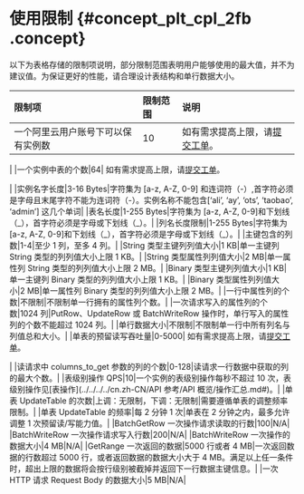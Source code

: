 # 使用限制 {#concept_plt_cpl_2fb .concept}

以下为表格存储的限制项说明，部分限制范围表明用户能够使用的最大值，并不为建议值。为保证更好的性能，请合理设计表结构和单行数据大小。

|限制项|限制范围|说明|
|:--|:---|:-|
|一个阿里云用户账号下可以保有实例数|10| 如有需求提高上限，请[提交工单](https://workorder.console.aliyun.com/#/ticket/createIndex)。

 |
|一个实例中表的个数|64| 如有需求提高上限，请[提交工单](https://workorder.console.aliyun.com/#/ticket/createIndex)。

 |
|实例名字长度|3-16 Bytes|字符集为 \[a-z, A-Z, 0-9\] 和连词符（-）,首字符必须是字母且末尾字符不能为连词符（-）。实例名称不能包含\[‘ali’, ‘ay’, ‘ots’, ‘taobao’, ‘admin’\] 这几个单词|
|表名长度|1-255 Bytes|字符集为 \[a-z, A-Z, 0-9\]和下划线（\_），首字符必须是字母或下划线（\_）。|
|列名长度限制|1-255 Bytes|字符集为 \[a-z, A-Z, 0-9\]和下划线（\_），首字符必须是字母或下划线（\_）。|
|主键包含的列数|1-4|至少 1 列，至多 4 列。|
|String 类型主键列列值大小|1 KB|单一主键列 String 类型的列列值大小上限 1 KB。|
|String 类型属性列列值大小|2 MB|单一属性列 String 类型的列列值大小上限 2 MB。|
|Binary 类型主键列列值大小|1 KB|单一主键列 Binary 类型的列列值大小上限 1 KB。|
|Binary 类型属性列列值大小|2 MB|单一属性列 Binary 类型的列列值大小上限 2 MB。|
|一行中属性列的个数|不限制|不限制单一行拥有的属性列个数。|
|一次请求写入的属性列的个数|1024 列|PutRow、UpdateRow 或 BatchWriteRow 操作时，单行写入的属性列的个数不能超过 1024 列。|
|单行数据大小|不限制|不限制单一行中所有列名与列值总和大小。|
|单表的预留读写吞吐量|0-5000| 如有需求提高上限，请[提交工单](https://workorder.console.aliyun.com/#/ticket/createIndex)。

 |
|读请求中 columns\_to\_get 参数的列的个数|0-128|读请求一行数据中获取的列的最大个数。|
|表级别操作 QPS|10|一个实例的表级别操作每秒不超过 10 次，表级别操作见[表操作](../../../../cn.zh-CN/API 参考/API 概览/操作汇总.md#)。|
|单表 UpdateTable 的次数|上调：无限制，下调：无限制|需要遵循单表的调整频率限制。|
|单表 UpdateTable 的频率|每 2 分钟 1 次|单表在 2 分钟之内，最多允许调整 1 次预留读/写能力值。|
|BatchGetRow 一次操作请求读取的行数|100|N/A|
|BatchWriteRow 一次操作请求写入行数|200|N/A|
|BatchWriteRow 一次操作的数据大小|4 MB|N/A|
|GetRange 一次返回的数据|5000 行或者 4 MB|一次返回数据的行数超过 5000 行，或者返回数据的数据大小大于 4 MB。满足以上任一条件时，超出上限的数据将会按行级别被截掉并返回下一行数据主键信息。|
|一次 HTTP 请求 Request Body 的数据大小|5 MB|N/A|

